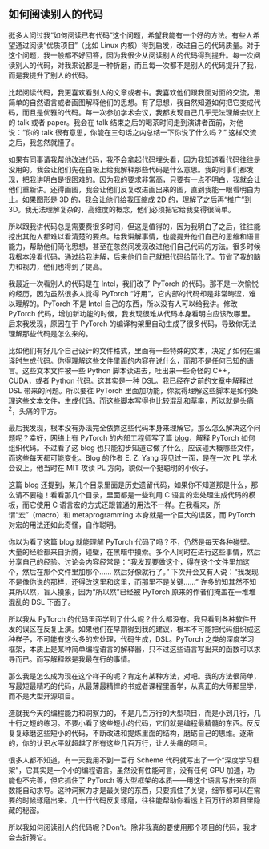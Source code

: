 <div class="inner">
<h2>如何阅读别人的代码</h2>
<p>挺多人问过我“如何阅读已有代码”这个问题，希望我能有一个好的方法。有些人希望通过阅读“优质项目”（比如 Linux 内核）得到启发，改进自己的代码质量。对于这个问题，我一般都不好回答，因为我很少从阅读别人的代码得到提升。每一次阅读别人的代码，对我来说都是一种折磨，而且每一次都不是别人的代码提升了我，而是我提升了别人的代码。</p>
<p>比起阅读代码，我更喜欢看别人的文章或者书。我喜欢他们跟我面对面的交流，用简单的自然语言或者画图解释他们的思想。有了思想，我自然知道如何把它变成代码，而且是优雅的代码。每一次参加学术会议，我都发现自己几乎无法理解会议上的 talk 或者 paper。我会在 talk 结束之后的喝茶时间走到演讲者面前，对他说：“你的 talk 很有意思，你能在三句话之内总结一下你说了什么吗？” 这样交流之后，我忽然就懂了。</p>
<p>如果有同事请我帮他改进代码，我不会拿起代码埋头看，因为我知道看代码往往是没用的。我会让他们先在白板上给我解释那些代码是什么意思。我的同事们都发现，把我讲明白是很困难的。因为我的要求非常高，只要有一点不明白，我就会让他们重新讲。还得画图，我会让他们反复改进画出来的图，直到我能一眼看明白为止。如果图形是 3D 的，我会让他们给我压缩成 2D 的，理解了之后再“推广”到 3D。我无法理解复杂的，高维度的概念，他们必须把它给我变得很简单。</p>
<p>所以跟我讲代码总是需要费很多时间，但这是值得的，因为我明白了之后，往往能挖出其他人都难以看清楚的要点。给我讲解事情，也能提升他们自己的思维和语言能力，帮助他们简化思想，甚至在忽然间发现改进他们自己代码的方法。很多时候我根本没看代码，通过给我讲解，后来他们自己就把代码给简化了。节省了我的脑力和视力，他们也得到了提高。</p>
<p>我最近一次看别人的代码是在 Intel，我们改了 PyTorch 的代码。那不是一次愉悦的经历，因为虽然很多人觉得 PyTorch “好用”，它内部的代码却是非常晦涩，难以理解的。PyTorch 不是 Intel 自己的东西，所以没有人可以给我讲。修改 PyTorch 代码，增加新功能的时候，我发现很难从代码本身看明白应该改哪里。后来我发现，原因在于 PyTorch 的编译构架里自动生成了很多代码，导致你无法理解那些代码是怎么来的。</p>
<p>比如他们有好几个自己设计的文件格式，里面有一些特殊的文本，决定了如何在编译时生成代码。你得理解这些文件里面的内容在说什么，而那不是任何已知的语言。这些文本文件被一些 Python 脚本读进去，吐出来一些奇怪的 C++，CUDA，或者 Python 代码。这其实是一种 DSL。我已经在之前的<a href="http://www.yinwang.org/blog-cn/2017/05/25/dsl">文章</a>中解释过 DSL 带来的问题。所以要往 PyTorch 里面加功能，你就得理解这些脚本是如何处理这些文本文件，生成代码。而这些脚本写得也比较混乱和草率，所以就是头痛<sup>2</sup>，头痛的平方。</p>
<p>最后我发现，根本没有办法完全依靠这些代码本身来理解它。那么怎么解决这个问题呢？幸好，网络上有 PyTorch 的内部工程师写了篇 <a href="http://blog.ezyang.com/2019/05/pytorch-internals/">blog</a>，解释 PyTorch 如何组织代码。不过看了这 blog 也只能初步知道它做了什么，应该碰大概哪些文件，而这些每天都可能变化。Blog 的作者 E. Z. Yang 我见过一面，是在一次 PL 学术会议上。他当时在 MIT 攻读 PL 方向，貌似一个挺聪明的小伙子。</p>
<p>这篇 blog 还提到，某几个目录里面是历史遗留代码，如果你不知道那是什么，那么请不要碰！看看那几个目录，里面都是一些利用 C 语言的宏处理生成代码的模板，而它使用 C 语言宏的方式还跟普通的用法不一样。在我看来，所谓“宏”（macro）和 metaprogramming 本身就是一个巨大的误区，而 PyTorch 对宏的用法还如此奇怪，自作聪明。</p>
<p>你以为看了这篇 blog 就能理解 PyTorch 代码了吗？不，仍然是每天各种碰壁。大量的经验都来自折腾，碰壁，在黑暗中摸索。多个人同时在进行这些事情，然后分享自己的经验。讨论会内容经常是：“我发现要做这个，得在这个文件里加这个，然后在那个文件里加那个…… 然后好像就行了。” 下次开会又有人说：“我发现不是像你说的那样，还得改这里和这里，而那里不是关键……” 许多的知其然不知其所以然，盲人摸象，因为“所以然”已经被 PyTorch 原来的作者们掩盖在一堆堆混乱的 DSL 下面了。</p>
<p>所以我从 PyTorch 的代码里面学到了什么呢？什么都没有。我只看到各种软件开发的误区在反复上演。如果他们在早期得到我的建议，根本不可能把代码组织成这种样子，不可能有这么多的宏处理，代码生成，DSL。PyTorch 之类的深度学习框架，本质上是某种简单编程语言的解释器，只不过这些语言写出来的函数可以求导而已。而写解释器是我最在行的事情。</p>
<p>那么我是怎么成为现在这个样子的呢？肯定有某种方法，对吧。我的方法很简单，写最短最精巧的代码，从最薄最精悍的书或者课程里面学，从真正的大师那里学，而不是大型开源项目。</p>
<p>造就我今天的编程能力和洞察力的，不是几百万行的大型项目，而是小到几行，几十行之短的练习。不要小看了这些短小的代码，它们就是编程最精髓的东西。反反复复琢磨这些短小的代码，不断改进和提炼里面的结构，磨砺自己的思维。逐渐的，你的认识水平就超越了所有这些几百万行，让人头痛的项目。</p>
<p>很多人都不知道，有一天我用不到一百行 Scheme 代码就写出了一个“深度学习框架”，它其实是一个小的编程语言。虽然没有性能可言，没有任何 GPU 加速，功能也不完善，但它抓住了 PyTorch 等大型框架的本质——用这个语言写出来的函数能自动求导。这种洞察力才是最关键的东西，只要抓住了关键，细节都可以在需要的时候琢磨出来。几十行代码反复琢磨，往往能帮助你看透上百万行的项目里隐藏的秘密。</p>
<p>所以我如何阅读别人的代码呢？Don’t。除非我真的要使用那个项目的代码，我才会去折腾它。</p>
</div>
    